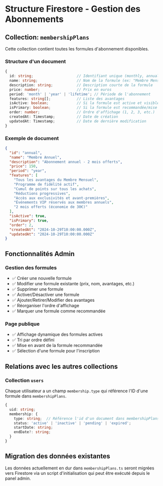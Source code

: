 # Structure Firestore - Gestion des Abonnements

## Collection: `membershipPlans`

Cette collection contient toutes les formules d'abonnement disponibles.

### Structure d'un document

```typescript
{
  id: string;                    // Identifiant unique (monthly, annual, honorary, etc.)
  name: string;                  // Nom de la formule (ex: "Membre Mensuel")
  description: string;           // Description courte de la formule
  price: number;                 // Prix en euros
  period: 'month' | 'year' | 'lifetime'; // Période de l'abonnement
  features: string[];            // Liste des avantages
  isActive: boolean;             // Si la formule est active et visible
  isPrimary: boolean;            // Si la formule est recommandée/mise en avant
  order: number;                 // Ordre d'affichage (1, 2, 3, etc.)
  createdAt: Timestamp;          // Date de création
  updatedAt: Timestamp;          // Date de dernière modification
}
```

### Exemple de document

```json
{
  "id": "annual",
  "name": "Membre Annuel",
  "description": "Abonnement annuel - 2 mois offerts",
  "price": 150,
  "period": "year",
  "features": [
    "Tous les avantages du Membre Mensuel",
    "Programme de fidélité actif",
    "Cumul de points sur tous les achats",
    "Réductions progressives",
    "Accès aux exclusivités et avant-premières",
    "Événements VIP réservés aux membres annuels",
    "2 mois offerts (économie de 30€)"
  ],
  "isActive": true,
  "isPrimary": true,
  "order": 2,
  "createdAt": "2024-10-29T10:00:00.000Z",
  "updatedAt": "2024-10-29T10:00:00.000Z"
}
```

## Fonctionnalités Admin

### Gestion des formules
- ✅ Créer une nouvelle formule
- ✅ Modifier une formule existante (prix, nom, avantages, etc.)
- ✅ Supprimer une formule
- ✅ Activer/Désactiver une formule
- ✅ Ajouter/Retirer/Modifier des avantages
- ✅ Réorganiser l'ordre d'affichage
- ✅ Marquer une formule comme recommandée

### Page publique
- ✅ Affichage dynamique des formules actives
- ✅ Tri par ordre défini
- ✅ Mise en avant de la formule recommandée
- ✅ Sélection d'une formule pour l'inscription

## Relations avec les autres collections

### Collection `users`
Chaque utilisateur a un champ `membership.type` qui référence l'ID d'une formule dans `membershipPlans`.

```typescript
{
  uid: string;
  membership: {
    type: string;  // Référence l'id d'un document dans membershipPlans
    status: 'active' | 'inactive' | 'pending' | 'expired';
    startDate: string;
    endDate?: string;
  }
}
```

## Migration des données existantes

Les données actuellement en dur dans `membershipPlans.ts` seront migrées vers Firestore via un script d'initialisation qui peut être exécuté depuis le panel admin.
